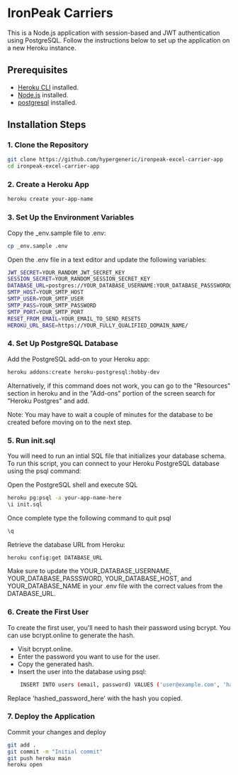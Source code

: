 # IronPeak Carriers
This is a Node.js application with session-based and JWT authentication using PostgreSQL. Follow the instructions below to set up the application on a new Heroku instance.

## Prerequisites

- [Heroku CLI](https://devcenter.heroku.com/articles/heroku-cli) installed.
- [Node.js](https://nodejs.org/) installed.
- [postgresql](https://wiki.postgresql.org/wiki/Homebrew) installed.

## Installation Steps

### 1. Clone the Repository

```bash
git clone https://github.com/hypergeneric/ironpeak-excel-carrier-app
cd ironpeak-excel-carrier-app
```

### 2. Create a Heroku App

```bash
heroku create your-app-name
```

### 3. Set Up the Environment Variables
Copy the _env.sample file to .env:
```bash
cp _env.sample .env
```
Open the .env file in a text editor and update the following variables:
```bash
JWT_SECRET=YOUR_RANDOM_JWT_SECRET_KEY
SESSION_SECRET=YOUR_RANDOM_SESSION_SECRET_KEY
DATABASE_URL=postgres://YOUR_DATABASE_USERNAME:YOUR_DATABASE_PASSSWORD@YOUR_DATABASE_HOST:5432/YOUR_DATABASE_NAME
SMTP_HOST=YOUR_SMTP_HOST
SMTP_USER=YOUR_SMTP_USER
SMTP_PASS=YOUR_SMTP_PASSWORD
SMTP_PORT=YOUR_SMTP_PORT
RESET_FROM_EMAIL=YOUR_EMAIL_TO_SEND_RESETS
HEROKU_URL_BASE=https://YOUR_FULLY_QUALIFIED_DOMAIN_NAME/
```
### 4. Set Up PostgreSQL Database
Add the PostgreSQL add-on to your Heroku app:
```bash
heroku addons:create heroku-postgresql:hobby-dev
```
Alternatively, if this command does not work, you can go to the "Resources" section in heroku and in the "Add-ons" portion of the screen search for "Heroku Postgres" and add.

Note: You may have to wait a couple of minutes for the database to be created before moving on to the next step.
### 5. Run init.sql

You will need to run an intial SQL file that initializes your database schema. To run this script, you can connect to your Heroku PostgreSQL database using the psql command:

Open the PostgreSQL shell and execute SQL
```bash
heroku pg:psql -a your-app-name-here
\i init.sql
```

Once complete type the following command to quit psql
```bash
\q
```

Retrieve the database URL from Heroku:
```bash
heroku config:get DATABASE_URL
```
Make sure to update the YOUR_DATABASE_USERNAME, YOUR_DATABASE_PASSSWORD, YOUR_DATABASE_HOST, and YOUR_DATABASE_NAME in your .env file with the correct values from the DATABASE_URL.

### 6. Create the First User

To create the first user, you'll need to hash their password using bcrypt. You can use bcrypt.online to generate the hash.

- Visit bcrypt.online.
- Enter the password you want to use for the user.
- Copy the generated hash.
- Insert the user into the database using psql:
```bash
    INSERT INTO users (email, password) VALUES ('user@example.com', 'hashed_password_here');
```
Replace 'hashed_password_here' with the hash you copied.

### 7. Deploy the Application

Commit your changes and deploy

```bash
git add .
git commit -m "Initial commit"
git push heroku main
heroku open
```
